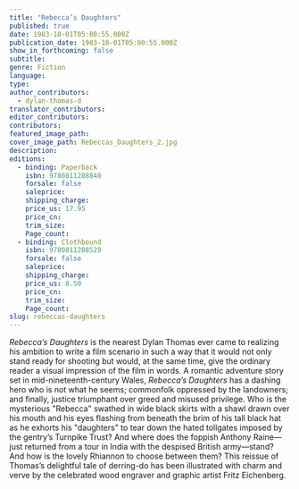 ```yaml
---
title: "Rebecca’s Daughters"
published: true
date: 1983-10-01T05:00:55.000Z
publication_date: 1983-10-01T05:00:55.000Z
show_in_forthcoming: false
subtitle:
genre: Fiction
language:
type:
author_contributors:
  - dylan-thomas-d
translator_contributors:
editor_contributors:
contributors:
featured_image_path:
cover_image_path: Rebeccas_Daughters_2.jpg
description:
editions:
  - binding: Paperback
    isbn: 9780811208840
    forsale: false
    saleprice:
    shipping_charge:
    price_us: 17.95
    price_cn:
    trim_size:
    Page_count:
  - binding: Clothbound
    isbn: 9780811208529
    forsale: false
    saleprice:
    shipping_charge:
    price_us: 8.50
    price_cn:
    trim_size:
    Page_count:
slug: rebeccas-daughters
---
```


_Rebecca’s Daughters_ is the nearest Dylan Thomas ever came to realizing his ambition to write a film scenario in such a way that it would not only stand ready for shooting but would, at the same time, give the ordinary reader a visual impression of the film in words. A romantic adventure story set in mid-nineteenth-century Wales, _Rebecca’s Daughters_ has a dashing hero who is not what he seems; commonfolk oppressed by the landowners; and finally, justice triumphant over greed and misused privilege. Who is the mysterious "Rebecca" swathed in wide black skirts with a shawl drawn over his mouth and his eyes flashing from beneath the brim of his tall black hat as he exhorts his "daughters" to tear down the hated tollgates imposed by the gentry’s Turnpike Trust? And where does the foppish Anthony Raine––just returned from a tour in India with the despised British army––stand? And how is the lovely Rhiannon to choose between them? This reissue of Thomas’s delightful tale of derring-do has been illustrated with charm and verve by the celebrated wood engraver and graphic artist Fritz Eichenberg. 

